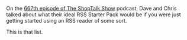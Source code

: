 On the [667th episode of The ShopTalk Show](https://shoptalkshow.com/677/) podcast, Dave and Chris talked about what their ideal RSS Starter Pack would be if you were just getting started using an RSS reader of some sort.

This is that list.

<Law and Order hot drama.wav>
